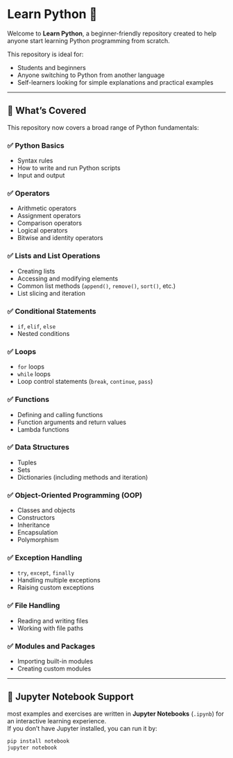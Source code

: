 # Learn Python 🐍

Welcome to **Learn Python**, a beginner-friendly repository created to help anyone start learning Python programming from scratch.

This repository is ideal for:
- Students and beginners
- Anyone switching to Python from another language
- Self-learners looking for simple explanations and practical examples

---

## 📘 What’s Covered

This repository now covers a broad range of Python fundamentals:

### ✅ Python Basics
- Syntax rules
- How to write and run Python scripts
- Input and output

### ✅ Operators
- Arithmetic operators
- Assignment operators
- Comparison operators
- Logical operators
- Bitwise and identity operators

### ✅ Lists and List Operations
- Creating lists
- Accessing and modifying elements
- Common list methods (`append()`, `remove()`, `sort()`, etc.)
- List slicing and iteration

### ✅ Conditional Statements
- `if`, `elif`, `else`
- Nested conditions

### ✅ Loops
- `for` loops
- `while` loops
- Loop control statements (`break`, `continue`, `pass`)

### ✅ Functions
- Defining and calling functions
- Function arguments and return values
- Lambda functions

### ✅ Data Structures
- Tuples
- Sets
- Dictionaries (including methods and iteration)

### ✅ Object-Oriented Programming (OOP)
- Classes and objects
- Constructors
- Inheritance
- Encapsulation
- Polymorphism

### ✅ Exception Handling
- `try`, `except`, `finally`
- Handling multiple exceptions
- Raising custom exceptions

### ✅ File Handling
- Reading and writing files
- Working with file paths

### ✅ Modules and Packages
- Importing built-in modules
- Creating custom modules

---

## 📓 Jupyter Notebook Support

most examples and exercises are written in **Jupyter Notebooks** (`.ipynb`) for an interactive learning experience.  
If you don’t have Jupyter installed, you can run it by:

```bash
pip install notebook
jupyter notebook
